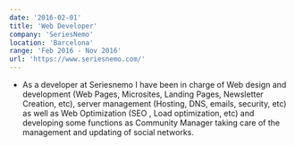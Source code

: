 ```yaml
---
date: '2016-02-01'
title: 'Web Developer'
company: 'SeriesNemo'
location: 'Barcelona'
range: 'Feb 2016 - Nov 2016'
url: 'https://www.seriesnemo.com/'
---
```


- As a developer at Seriesnemo I have been in charge of Web design and development (Web Pages, Microsites, Landing Pages, Newsletter Creation, etc), server management (Hosting, DNS, emails, security, etc) as well as Web Optimization (SEO , Load optimization, etc) and developing some functions as Community Manager taking care of the management and updating of social networks.